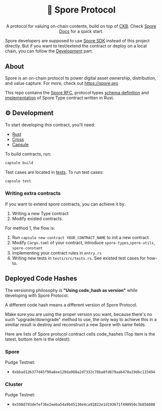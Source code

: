 # <p align="center">🧬 Spore Protocol</p>
<p align="center">
  A protocol for valuing on-chain contents, build on top of <a href="https://github.com/nervosnetwork/ckb">CKB</a>. Check <a href="https://docs.spore.pro">Spore Docs</a> for a quick start.
</p>


Spore developers are supposed to use [Spore SDK](https://github.com/sporeprotocol/spore-sdk) instead of this project directly. But if you want to test/extend the contract or deploy on a local chain, you can follow the [Development](#⚙️-development) part.

## About

Spore is an on-chain protocol to power digital asset ownership, distribution, and value capture. For more, check out https://spore.pro

This repo contains the [Spore RFC](./RFC.md), protocol types [schema definition](./lib/types/schemas/spore.mol) and [implementation](./contracts/) of Spore Type contract written in Rust.


## ⚙️ Development
To start developing this contract, you'll need:

- [Rust](https://www.rust-lang.org/tools/install)
- [Cross](https://github.com/cross-rs/cross)
- [Capsule](https://github.com/nervosnetwork/capsule)

To build contracts, run:

``` sh
capsule build
```

Test cases are located in [tests](./tests/). To run test cases:

``` sh
capsule test
```

### Writing extra contracts

If you want to extend spore contracts, you can achieve it by:

1. Writing a new Type contract
2. Modify existed contracts.

For method 1, the flow is:

1. Run `capsule new-contract YOUR_CONTRACT_NAME` to init a new contract
2. Modify `Cargo.toml` of your contract, introduce `spore-types`,`spore-utils`, `spore-constant`
3. Implementing your contract rules in `entry.rs`
4. Writing new tests in `tests/src/tests.rs`. See existed test cases for how-to.


## Deployed Code Hashes
The versioning philosophy is **"Using code_hash as version"** while developing with Spore Protocol.

A different code hash means a different version of Spore Protocol.

Make sure you are using the proper version you want, because there's no such "upgrade/downgrade" method to use, the only way to achieve this in a similiar result is destroy and reconstruct a new Spore with same fields. 

Here are lists of Spore protocol contract cells code_hashes (Top item is the latest, bottom item is the oldest):

### Spore
Pudge Testnet:
- `0xbbad126377d45f90a8ee120da988a2d7332c78ba8fd679aab478a19d6c133494`

### Cluster
Pudge Testnet:
- `0x598d793defef36e2eeba54a9b45130e4ca92822e1d193671f490950c3b856080`
